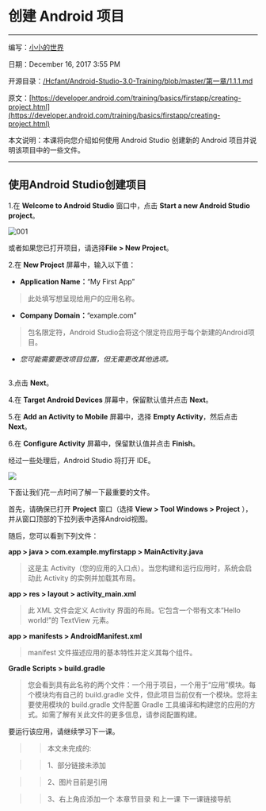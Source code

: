 # 创建 Android 项目

_ _ _
编写：[小小的世界](https://github.com/Hcfant)<br/>

日期：December 16, 2017 3:55 PM<br/>

开源目录：[/Hcfant/Android-Studio-3.0-Training/blob/master/第一章/1.1.1.md](https://github.com/Hcfant/Android-Studio-3.0-Training/blob/master/%E7%AC%AC%E4%B8%80%E7%AB%A0/1.1.1.md)<br/>

原文：[https://developer.android.com/training/basics/firstapp/creating-project.html](https://developer.android.com/training/basics/firstapp/creating-project.html)<br/>

本文说明：本课将向您介绍如何使用 Android Studio 创建新的 Android 项目并说明该项目中的一些文件。
_ _ _
## 使用Android Studio创建项目
1.在 **Welcome to Android Studio** 窗口中，点击 **Start a new Android Studio project**。

![001](https://developer.android.com/training/basics/firstapp/images/studio-welcome_2x.png)

或者如果您已打开项目，请选择**File > New Project**。

2.在 **New Project** 屏幕中，输入以下值：

-    **Application Name：**“My First App”<br/>
>此处填写想呈现给用户的应用名称。

-    **Company Domain：**“example.com”<br/>
>包名限定符，Android Studio会将这个限定符应用于每个新建的Android项目。

-    *您可能需要更改项目位置，但无需更改其他选项。*

![]()

3.点击 **Next**。

4.在 **Target Android Devices** 屏幕中，保留默认值并点击 **Next**。

5.在 **Add an Activity to Mobile** 屏幕中，选择 **Empty Activity**，然后点击 **Next**。

6.在 **Configure Activity** 屏幕中，保留默认值并点击 **Finish**。

经过一些处理后，Android Studio 将打开 IDE。

![](https://developer.android.com/training/basics/firstapp/images/studio-editor_2x.png)

下面让我们花一点时间了解一下最重要的文件。

首先，请确保已打开 **Project** 窗口（选择 **View > Tool Windows > Project** ），并从窗口顶部的下拉列表中选择Android视图。

随后，您可以看到下列文件：

**app > java > com.example.myfirstapp > MainActivity.java**

> 这是主 Activity（您的应用的入口点）。当您构建和运行应用时，系统会启动此 Activity 的实例并加载其布局。

**app > res > layout > activity_main.xml**

> 此 XML 文件会定义 Activity 界面的布局。它包含一个带有文本“Hello world!”的 TextView 元素。

**app > manifests > AndroidManifest.xml**

> manifest 文件描述应用的基本特性并定义其每个组件。

**Gradle Scripts > build.gradle**

> 您会看到具有此名称的两个文件：一个用于项目，一个用于“应用”模块。每个模块均有自己的 build.gradle 文件，但此项目当前仅有一个模块。您将主要使用模块的 build.gradle 文件配置 Gradle 工具编译和构建您的应用的方式。如需了解有关此文件的更多信息，请参阅配置构建。

要运行该应用，请继续学习下一课。

> > 本文未完成的:

> > 1、部分链接未添加

> > 2、图片目前是引用

> > 3、右上角应添加一个 本章节目录 和上一课 下一课链接导航
